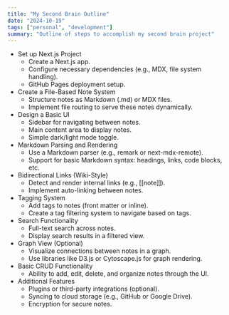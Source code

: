 ```yaml
---
title: "My Second Brain Outline"
date: "2024-10-19"
tags: ["personal", "development"]
summary: "Outline of steps to accomplish my second brain project"
---
```



- Set up Next.js Project
  - Create a Next.js app.
  - Configure necessary dependencies (e.g., MDX, file system handling).
  - GitHub Pages deployment setup.
- Create a File-Based Note System
  - Structure notes as Markdown (.md) or MDX files.
  - Implement file routing to serve these notes dynamically.
- Design a Basic UI
  - Sidebar for navigating between notes.
  - Main content area to display notes.
  - Simple dark/light mode toggle.
- Markdown Parsing and Rendering
  - Use a Markdown parser (e.g., remark or next-mdx-remote).
  - Support for basic Markdown syntax: headings, links, code blocks, etc.
- Bidirectional Links (Wiki-Style)
  - Detect and render internal links (e.g., [[note]]).
  - Implement auto-linking between notes.
- Tagging System
  - Add tags to notes (front matter or inline).
  - Create a tag filtering system to navigate based on tags.
- Search Functionality
  - Full-text search across notes.
  - Display search results in a filtered view.
- Graph View (Optional)
  - Visualize connections between notes in a graph.
  - Use libraries like D3.js or Cytoscape.js for graph rendering.
- Basic CRUD Functionality
  - Ability to add, edit, delete, and organize notes through the UI.
- Additional Features
  - Plugins or third-party integrations (optional).
  - Syncing to cloud storage (e.g., GitHub or Google Drive).
  - Encryption for secure notes.
